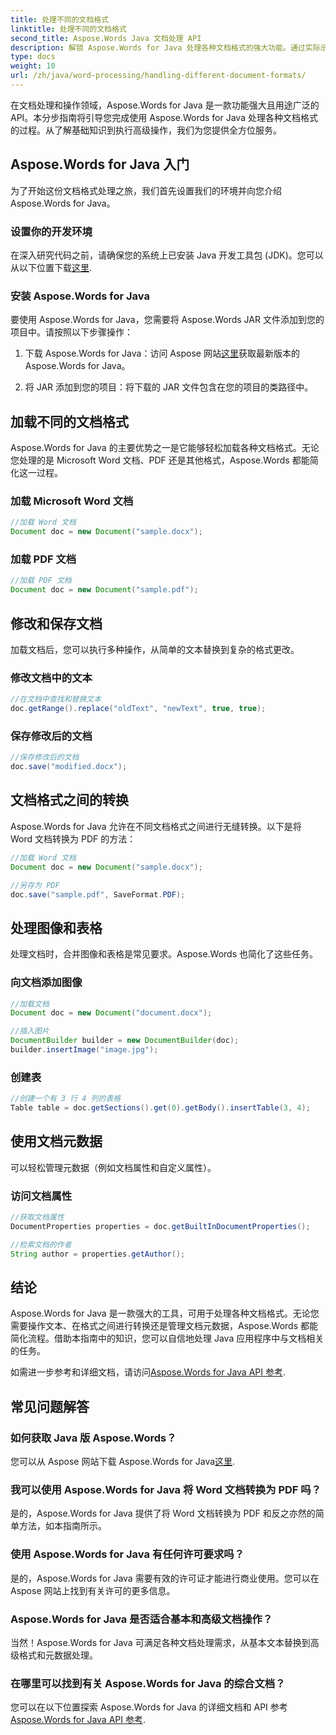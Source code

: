 ```yaml
---
title: 处理不同的文档格式
linktitle: 处理不同的文档格式
second_title: Aspose.Words Java 文档处理 API
description: 解锁 Aspose.Words for Java 处理各种文档格式的强大功能。通过实际示例学习文本编辑、转换等。
type: docs
weight: 10
url: /zh/java/word-processing/handling-different-document-formats/
---
```


在文档处理和操作领域，Aspose.Words for Java 是一款功能强大且用途广泛的 API。本分步指南将引导您完成使用 Aspose.Words for Java 处理各种文档格式的过程。从了解基础知识到执行高级操作，我们为您提供全方位服务。

## Aspose.Words for Java 入门

为了开始这份文档格式处理之旅，我们首先设置我们的环境并向您介绍 Aspose.Words for Java。

### 设置你的开发环境

在深入研究代码之前，请确保您的系统上已安装 Java 开发工具包 (JDK)。您可以从以下位置下载[这里](https://www.oracle.com/java/technologies/javase-downloads.html).

### 安装 Aspose.Words for Java

要使用 Aspose.Words for Java，您需要将 Aspose.Words JAR 文件添加到您的项目中。请按照以下步骤操作：

1. 下载 Aspose.Words for Java：访问 Aspose 网站[这里](https://releases.aspose.com/words/java/)获取最新版本的 Aspose.Words for Java。

2. 将 JAR 添加到您的项目：将下载的 JAR 文件包含在您的项目的类路径中。

## 加载不同的文档格式

Aspose.Words for Java 的主要优势之一是它能够轻松加载各种文档格式。无论您处理的是 Microsoft Word 文档、PDF 还是其他格式，Aspose.Words 都能简化这一过程。

### 加载 Microsoft Word 文档

```java
//加载 Word 文档
Document doc = new Document("sample.docx");
```

### 加载 PDF 文档

```java
//加载 PDF 文档
Document doc = new Document("sample.pdf");
```

## 修改和保存文档

加载文档后，您可以执行多种操作，从简单的文本替换到复杂的格式更改。

### 修改文档中的文本

```java
//在文档中查找和替换文本
doc.getRange().replace("oldText", "newText", true, true);
```

### 保存修改后的文档

```java
//保存修改后的文档
doc.save("modified.docx");
```

## 文档格式之间的转换

Aspose.Words for Java 允许在不同文档格式之间进行无缝转换。以下是将 Word 文档转换为 PDF 的方法：

```java
//加载 Word 文档
Document doc = new Document("sample.docx");

//另存为 PDF
doc.save("sample.pdf", SaveFormat.PDF);
```

## 处理图像和表格

处理文档时，合并图像和表格是常见要求。Aspose.Words 也简化了这些任务。

### 向文档添加图像

```java
//加载文档
Document doc = new Document("document.docx");

//插入图片
DocumentBuilder builder = new DocumentBuilder(doc);
builder.insertImage("image.jpg");
```

### 创建表

```java
//创建一个有 3 行 4 列的表格
Table table = doc.getSections().get(0).getBody().insertTable(3, 4);
```

## 使用文档元数据

可以轻松管理元数据（例如文档属性和自定义属性）。

### 访问文档属性

```java
//获取文档属性
DocumentProperties properties = doc.getBuiltInDocumentProperties();

//检索文档的作者
String author = properties.getAuthor();
```

## 结论

Aspose.Words for Java 是一款强大的工具，可用于处理各种文档格式。无论您需要操作文本、在格式之间进行转换还是管理文档元数据，Aspose.Words 都能简化流程。借助本指南中的知识，您可以自信地处理 Java 应用程序中与文档相关的任务。

如需进一步参考和详细文档，请访问[Aspose.Words for Java API 参考](https://reference.aspose.com/words/java/).

## 常见问题解答

### 如何获取 Java 版 Aspose.Words？

您可以从 Aspose 网站下载 Aspose.Words for Java[这里](https://releases.aspose.com/words/java/).

### 我可以使用 Aspose.Words for Java 将 Word 文档转换为 PDF 吗？

是的，Aspose.Words for Java 提供了将 Word 文档转换为 PDF 和反之亦然的简单方法，如本指南所示。

### 使用 Aspose.Words for Java 有任何许可要求吗？

是的，Aspose.Words for Java 需要有效的许可证才能进行商业使用。您可以在 Aspose 网站上找到有关许可的更多信息。

### Aspose.Words for Java 是否适合基本和高级文档操作？

当然！Aspose.Words for Java 可满足各种文档处理需求，从基本文本替换到高级格式和元数据处理。

### 在哪里可以找到有关 Aspose.Words for Java 的综合文档？

您可以在以下位置探索 Aspose.Words for Java 的详细文档和 API 参考[Aspose.Words for Java API 参考](https://reference.aspose.com/words/java/).